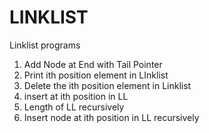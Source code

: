 # LINKLIST
Linklist programs
1) Add Node at End with Tail Pointer
2) Print ith position element in LInklist
3) Delete the ith position element in Linklist
4) insert at ith position in LL
5) Length of LL recursively
6) Insert node at ith position in LL recursively
